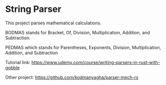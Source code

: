 # String Parser

This project parses mathematical calculations.

BODMAS stands for Bracket, Of, Division, Multiplication, Addition, and Subtraction.

PEDMAS which stands for Parentheses, Exponents, Division, Multiplication, Addition, and Subtraction

Tutorial link: https://www.udemy.com/course/writing-parsers-in-rust-with-gobble

Other project: https://github.com/kodmanyagha/parser-mech-rs
